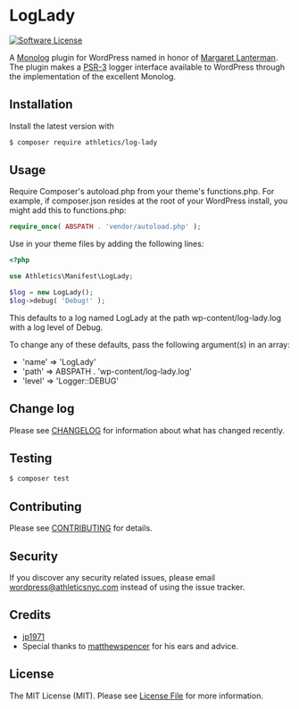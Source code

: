 # LogLady

[![Software License](https://img.shields.io/badge/license-MIT-brightgreen.svg?style=flat-square)](LICENSE.md)

A [Monolog](https://github.com/Seldaek/monolog) plugin for WordPress named in honor of [Margaret Lanterman](https://en.wikipedia.org/wiki/Log_Lady). The plugin makes a [PSR-3](https://github.com/php-fig/fig-standards/blob/master/accepted/PSR-3-logger-interface.md) logger interface available to WordPress through the implementation of the excellent Monolog.

## Installation

Install the latest version with

```bash
$ composer require athletics/log-lady
```

## Usage

Require Composer's autoload.php from your theme's functions.php. For example, if composer.json resides at the root of your WordPress install, you might add this to functions.php:

```php
require_once( ABSPATH . 'vendor/autoload.php' );
```

Use in your theme files by adding the following lines:

```php
<?php

use Athletics\Manifest\LogLady;

$log = new LogLady();
$log->debug( 'Debug!' );
```

This defaults to a log named LogLady at the path wp-content/log-lady.log with a log level of Debug.

To change any of these defaults, pass the following argument(s) in an array:

* 'name'  => 'LogLady'
* 'path'  => ABSPATH . 'wp-content/log-lady.log'
* 'level' => 'Logger::DEBUG'

## Change log

Please see [CHANGELOG](CHANGELOG.md) for information about what has changed recently.

## Testing

``` bash
$ composer test
```

## Contributing

Please see [CONTRIBUTING](CONTRIBUTING.md) for details.

## Security

If you discover any security related issues, please email wordpress@athleticsnyc.com instead of using the issue tracker.

## Credits

- [jp1971](https://github.com/jp1971)
- Special thanks to [matthewspencer](https://github.com/matthewspencer) for his ears and advice.

## License

The MIT License (MIT). Please see [License File](LICENSE.md) for more information.
